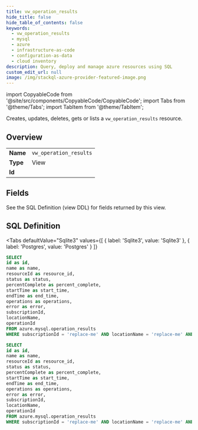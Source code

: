 ```yaml
--- 
title: vw_operation_results
hide_title: false
hide_table_of_contents: false
keywords:
  - vw_operation_results
  - mysql
  - azure
  - infrastructure-as-code
  - configuration-as-data
  - cloud inventory
description: Query, deploy and manage azure resources using SQL
custom_edit_url: null
image: /img/stackql-azure-provider-featured-image.png
---
```


import CopyableCode from '@site/src/components/CopyableCode/CopyableCode';
import Tabs from '@theme/Tabs';
import TabItem from '@theme/TabItem';

Creates, updates, deletes, gets or lists a <code>vw_operation_results</code> resource.

## Overview
<table><tbody>
<tr><td><b>Name</b></td><td><code>vw_operation_results</code></td></tr>
<tr><td><b>Type</b></td><td>View</td></tr>
<tr><td><b>Id</b></td><td><CopyableCode code="azure.mysql.vw_operation_results" /></td></tr>
</tbody></table>

## Fields

See the SQL Definition (view DDL) for fields returned by this view.

## SQL Definition

<Tabs
defaultValue="Sqlite3"
values={[
{ label: 'Sqlite3', value: 'Sqlite3' },
{ label: 'Postgres', value: 'Postgres' }
]}
>
<TabItem value="Sqlite3">

```sql
SELECT
id as id,
name as name,
resourceId as resource_id,
status as status,
percentComplete as percent_complete,
startTime as start_time,
endTime as end_time,
operations as operations,
error as error,
subscriptionId,
locationName,
operationId
FROM azure.mysql.operation_results
WHERE subscriptionId = 'replace-me' AND locationName = 'replace-me' AND operationId = 'replace-me';
```

</TabItem>
<TabItem value="Postgres">

```sql
SELECT
id as id,
name as name,
resourceId as resource_id,
status as status,
percentComplete as percent_complete,
startTime as start_time,
endTime as end_time,
operations as operations,
error as error,
subscriptionId,
locationName,
operationId
FROM azure.mysql.operation_results
WHERE subscriptionId = 'replace-me' AND locationName = 'replace-me' AND operationId = 'replace-me';
```

</TabItem>
</Tabs>
